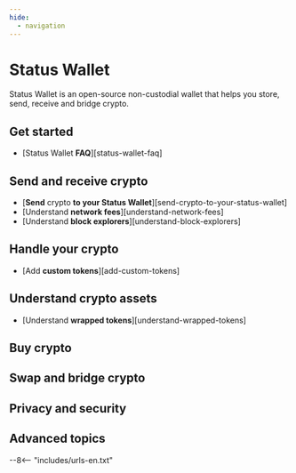 ```yaml
---
hide:
  - navigation
---
```


# Status Wallet

Status Wallet is an open-source non-custodial wallet that helps you store, send, receive and bridge crypto.

## Get started

- [Status Wallet **FAQ**][status-wallet-faq]

## Send and receive crypto

- [**Send** crypto **to your Status Wallet**][send-crypto-to-your-status-wallet]
- [Understand **network fees**][understand-network-fees]
- [Understand **block explorers**][understand-block-explorers]

## Handle your crypto

- [Add **custom tokens**][add-custom-tokens]

## Understand crypto assets

- [Understand **wrapped tokens**][understand-wrapped-tokens]

## Buy crypto

## Swap and bridge crypto

## Privacy and security

## Advanced topics

--8<-- "includes/urls-en.txt"

